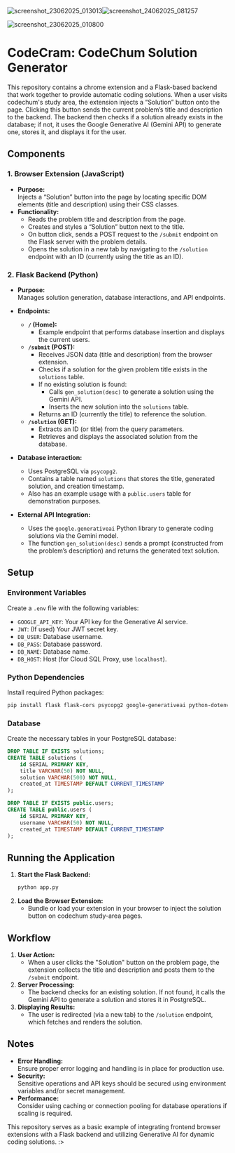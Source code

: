 ![screenshot_23062025_013013](https://github.com/user-attachments/assets/1e416bfb-807d-4cbe-8f6f-2ad9783e0099)![screenshot_24062025_081257](https://github.com/user-attachments/assets/32b316c0-55d6-4153-909b-f89e6f86fd6c)

![screenshot_23062025_010800](https://github.com/user-attachments/assets/61b67cc0-8a8a-4322-a7c7-e56c497a28e6)
# CodeCram: CodeChum Solution Generator

This repository contains a chrome extension and a Flask-based backend that work together to provide automatic coding solutions. When a user visits codechum's study area, the extension injects a “Solution” button onto the page. Clicking this button sends the current problem’s title and description to the backend. The backend then checks if a solution already exists in the database; if not, it uses the Google Generative AI (Gemini API) to generate one, stores it, and displays it for the user.

## Components

### 1. Browser Extension (JavaScript)

-   **Purpose:**  
    Injects a “Solution” button into the page by locating specific DOM elements (title and description) using their CSS classes.
-   **Functionality:**
    -   Reads the problem title and description from the page.
    -   Creates and styles a “Solution” button next to the title.
    -   On button click, sends a POST request to the `/submit` endpoint on the Flask server with the problem details.
    -   Opens the solution in a new tab by navigating to the `/solution` endpoint with an ID (currently using the title as an ID).

### 2. Flask Backend (Python)

-   **Purpose:**  
    Manages solution generation, database interactions, and API endpoints.
-   **Endpoints:**

    -   **`/` (Home):**
        -   Example endpoint that performs database insertion and displays the current users.
    -   **`/submit` (POST):**
        -   Receives JSON data (title and description) from the browser extension.
        -   Checks if a solution for the given problem title exists in the `solutions` table.
        -   If no existing solution is found:
            -   Calls `gen_solution(desc)` to generate a solution using the Gemini API.
            -   Inserts the new solution into the `solutions` table.
        -   Returns an ID (currently the title) to reference the solution.
    -   **`/solution` (GET):**
        -   Extracts an ID (or title) from the query parameters.
        -   Retrieves and displays the associated solution from the database.

-   **Database interaction:**

    -   Uses PostgreSQL via `psycopg2`.
    -   Contains a table named `solutions` that stores the title, generated solution, and creation timestamp.
    -   Also has an example usage with a `public.users` table for demonstration purposes.

-   **External API Integration:**
    -   Uses the `google.generativeai` Python library to generate coding solutions via the Gemini model.
    -   The function `gen_solution(desc)` sends a prompt (constructed from the problem’s description) and returns the generated text solution.

## Setup

### Environment Variables

Create a `.env` file with the following variables:

-   `GOOGLE_API_KEY`: Your API key for the Generative AI service.
-   `JWT`: (If used) Your JWT secret key.
-   `DB_USER`: Database username.
-   `DB_PASS`: Database password.
-   `DB_NAME`: Database name.
-   `DB_HOST`: Host (for Cloud SQL Proxy, use `localhost`).

### Python Dependencies

Install required Python packages:

```bash
pip install flask flask-cors psycopg2 google-generativeai python-dotenv
```

### Database

Create the necessary tables in your PostgreSQL database:

```sql
DROP TABLE IF EXISTS solutions;
CREATE TABLE solutions (
    id SERIAL PRIMARY KEY,
    title VARCHAR(50) NOT NULL,
    solution VARCHAR(500) NOT NULL,
    created_at TIMESTAMP DEFAULT CURRENT_TIMESTAMP
);

DROP TABLE IF EXISTS public.users;
CREATE TABLE public.users (
    id SERIAL PRIMARY KEY,
    username VARCHAR(50) NOT NULL,
    created_at TIMESTAMP DEFAULT CURRENT_TIMESTAMP
);
```

## Running the Application

1. **Start the Flask Backend:**
    ```bash
    python app.py
    ```
2. **Load the Browser Extension:**
    - Bundle or load your extension in your browser to inject the solution button on codechum study-area pages.

## Workflow

1. **User Action:**
    - When a user clicks the "Solution" button on the problem page, the extension collects the title and description and posts them to the `/submit` endpoint.
2. **Server Processing:**
    - The backend checks for an existing solution. If not found, it calls the Gemini API to generate a solution and stores it in PostgreSQL.
3. **Displaying Results:**
    - The user is redirected (via a new tab) to the `/solution` endpoint, which fetches and renders the solution.

## Notes

-   **Error Handling:**  
    Ensure proper error logging and handling is in place for production use.
-   **Security:**  
    Sensitive operations and API keys should be secured using environment variables and/or secret management.
-   **Performance:**  
    Consider using caching or connection pooling for database operations if scaling is required.



This repository serves as a basic example of integrating frontend browser extensions with a Flask backend and utilizing Generative AI for dynamic coding solutions.  :>
